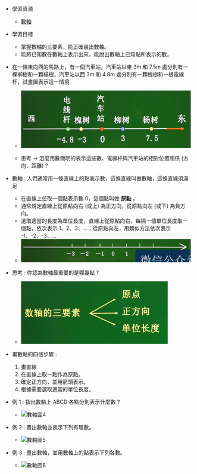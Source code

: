 - 學習資源
  - [數軸](https://www.bilibili.com/video/BV114411Q7Y4?p=3&vd_source=dd97ccca0358cc54d2813737943d2b54 "數軸")

- 學習目標
  - 掌握數軸的三要素，能正確畫出數軸。
  - 能將已知數在數軸上表示出來，能說出數軸上已知點所表示的數。

- 在一條東向西的馬路上，有一個汽車站，汽車站以東 3m 和 7.5m 處分別有一棵柳樹和一顆楊樹，汽車站以西 3m 和 4.8m 處分別有一顆槐樹和一根電線杆，試畫圖表示這一情境 
  - ![數軸圖1](https://github.com/aquariusCCA/mathematics/blob/main/%E5%88%9D%E4%B8%80%E6%95%B8%E5%AD%B8/images/%E6%95%B8%E8%BB%B8%E5%9C%961.png?raw=true "數軸圖1")

  - 思考 $\to$ 怎麼用數簡明的表示這些數、電線杆與汽車站的相對位置關係 (方向、距離) ?

- 數軸 : 人們通常用一條直線上的點表示數，這條直線叫做數軸，這條直線須滿足
  - 在直線上任取一個點表示數 0，這個點叫做 **原點** 。
  - 通常規定直線上從原點向右 (或上) 為正方向，從原點向左 (或下) 為負方向。
  - 選取適當的長度為單位長度，直線上從原點向右，每隔一個單位長度取一個點，依次表示 1、2、3、...；從原點向左，用類似方法依次表示 -1、-2、-3、...
  - ![數軸圖2](https://github.com/aquariusCCA/mathematics/blob/main/%E5%88%9D%E4%B8%80%E6%95%B8%E5%AD%B8/images/%E6%95%B8%E8%BB%B8%E5%9C%962.png?raw=true "數軸圖2")

- 思考 : 你認為數軸最重要的是哪幾點 ?
  - ![數軸圖3](https://github.com/aquariusCCA/mathematics/blob/main/%E5%88%9D%E4%B8%80%E6%95%B8%E5%AD%B8/images/%E6%95%B8%E8%BB%B8%E5%9C%963.png?raw=true "數軸圖3")

- 畫數軸的四個步驟 :
  1. 畫直線
  2. 在直線上取一點作為原點。
  3. 確定正方向，並用箭頭表示。
  4. 根據需要選取適當的單位長度。

- 例 1 : 指出數軸上 ABCD 各點分別表示什麼數 ?
  - ![數軸圖4]( "數軸圖4")

- 例 2 : 畫出數軸並表示下列有理數。
  - ![數軸圖5]( "數軸圖5")

- 例 3 : 畫出數軸，並用數軸上的點表示下列各數。
  - ![數軸圖6]( "數軸圖6")
